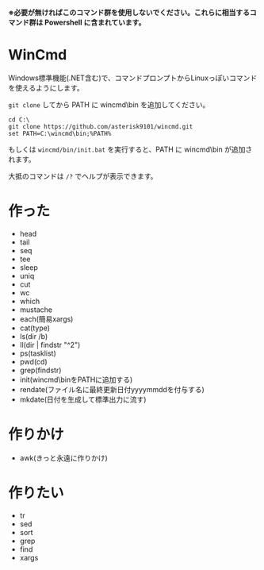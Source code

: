 **※必要が無ければこのコマンド群を使用しないでください。これらに相当するコマンド群は Powershell に含まれています。**

# WinCmd

Windows標準機能(.NET含む)で、コマンドプロンプトからLinuxっぽいコマンドを使えるようにします。

`git clone` してから PATH に wincmd\bin を追加してください。

```
cd C:\
git clone https://github.com/asterisk9101/wincmd.git
set PATH=C:\wincmd\bin;%PATH%
```

もしくは `wincmd/bin/init.bat` を実行すると、PATH に wincmd\bin が追加されます。

大抵のコマンドは `/?` でヘルプが表示できます。


# 作った

- head
- tail
- seq
- tee
- sleep
- uniq
- cut
- wc
- which
- mustache 
- each(簡易xargs)
- cat(type)
- ls(dir /b)
- ll(dir | findstr "^2")
- ps(tasklist)
- pwd(cd)
- grep(findstr)
- init(wincmd\binをPATHに追加する)
- rendate(ファイル名に最終更新日付yyyymmddを付与する)
- mkdate(日付を生成して標準出力に流す)

# 作りかけ

- awk(きっと永遠に作りかけ)

# 作りたい
- tr
- sed
- sort
- grep
- find
- xargs
